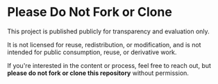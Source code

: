 # Please Do Not Fork or Clone

This project is published publicly for transparency and evaluation only.

It is not licensed for reuse, redistribution, or modification, and is not intended for public consumption, reuse, or derivative work.

If you're interested in the content or process, feel free to reach out, but **please do not fork or clone this repository** without permission.
